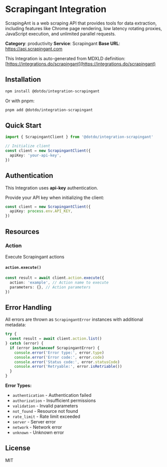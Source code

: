 # Scrapingant Integration

ScrapingAnt is a web scraping API that provides tools for data extraction, including features like Chrome page rendering, low latency rotating proxies, JavaScript execution, and unlimited parallel requests.

**Category**: productivity
**Service**: Scrapingant
**Base URL**: https://api.scrapingant.com

This Integration is auto-generated from MDXLD definition: [https://integrations.do/scrapingant](https://integrations.do/scrapingant)

## Installation

```bash
npm install @dotdo/integration-scrapingant
```

Or with pnpm:

```bash
pnpm add @dotdo/integration-scrapingant
```

## Quick Start

```typescript
import { ScrapingantClient } from '@dotdo/integration-scrapingant'

// Initialize client
const client = new ScrapingantClient({
  apiKey: 'your-api-key',
})
```

## Authentication

This Integration uses **api-key** authentication.

Provide your API key when initializing the client:

```typescript
const client = new ScrapingantClient({
  apiKey: process.env.API_KEY,
})
```

## Resources

### Action

Execute Scrapingant actions

#### `action.execute()`

```typescript
const result = await client.action.execute({
  action: 'example', // Action name to execute
  parameters: {}, // Action parameters
})
```

## Error Handling

All errors are thrown as `ScrapingantError` instances with additional metadata:

```typescript
try {
  const result = await client.action.list()
} catch (error) {
  if (error instanceof ScrapingantError) {
    console.error('Error type:', error.type)
    console.error('Error code:', error.code)
    console.error('Status code:', error.statusCode)
    console.error('Retryable:', error.isRetriable())
  }
}
```

**Error Types:**

- `authentication` - Authentication failed
- `authorization` - Insufficient permissions
- `validation` - Invalid parameters
- `not_found` - Resource not found
- `rate_limit` - Rate limit exceeded
- `server` - Server error
- `network` - Network error
- `unknown` - Unknown error

## License

MIT
